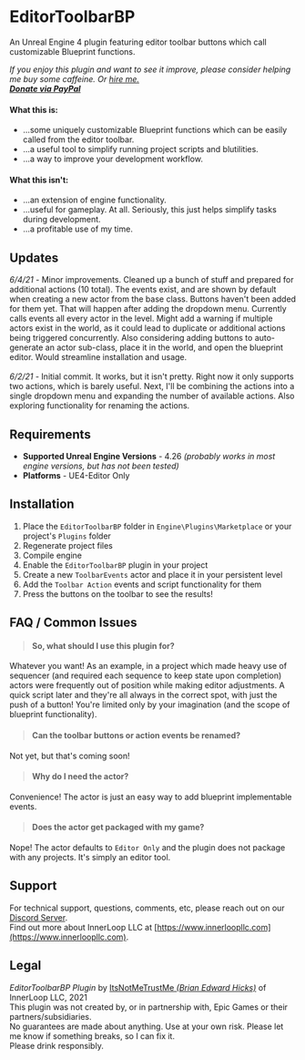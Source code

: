 # EditorToolbarBP

An Unreal Engine 4 plugin featuring editor toolbar buttons which call customizable Blueprint functions.

*If you enjoy this plugin and want to see it improve, please consider helping me buy some caffeine. *Or [hire me.](mailto:brian@superhockeyball.com)*<br>
[**Donate via PayPal**](https://paypal.me/bhicks85)*

#### What this is:
+ ...some uniquely customizable Blueprint functions which can be easily called from the editor toolbar.
+ ...a useful tool to simplify running project scripts and blutilities.
+ ...a way to improve your development workflow.

#### What this isn't:
+ ...an extension of engine functionality.
+ ...useful for gameplay. At all. Seriously, this just helps simplify tasks during development.
+ ...a profitable use of my time.

## Updates
*6/4/21* - Minor improvements. Cleaned up a bunch of stuff and prepared for additional actions (10 total). The events exist, and are shown by default when creating a new actor from the base class. Buttons haven't been added for them yet. That will happen after adding the dropdown menu. Currently calls events all every actor in the level. Might add a warning if multiple actors exist in the world, as it could lead to duplicate or additional actions being triggered concurrently. Also considering adding buttons to auto-generate an actor sub-class, place it in the world, and open the blueprint editor. Would streamline installation and usage.<br><br>
*6/2/21* - Initial commit. It works, but it isn't pretty. Right now it only supports two actions, which is barely useful. Next, I'll be combining the actions into a single dropdown menu and expanding the number of available actions. Also exploring functionality for renaming the actions.

## Requirements
* **Supported Unreal Engine Versions** - 4.26 *(probably works in most engine versions, but has not been tested)*
* **Platforms** - UE4-Editor Only

## Installation
1) Place the `EditorToolbarBP` folder in `Engine\Plugins\Marketplace` or your project's `Plugins` folder
2) Regenerate project files
3) Compile engine
4) Enable the `EditorToolbarBP` plugin in your project
5) Create a new `ToolbarEvents` actor and place it in your persistent level
6) Add the `Toolbar Action` events and script functionality for them<br>
7) Press the buttons on the toolbar to see the results!

## FAQ / Common Issues
> #### So, what should I use this plugin for?<br>
Whatever you want! As an example, in a project which made heavy use of sequencer (and required each sequence to keep state upon completion) actors were frequently out of position while making editor adjustments. A quick script later and they're all always in the correct spot, with just the push of a button! You're limited only by your imagination (and the scope of blueprint functionality).
> #### Can the toolbar buttons or action events be renamed?<br>
Not yet, but that's coming soon!
> #### Why do I need the actor?<br>
Convenience! The actor is just an easy way to add blueprint implementable events.
> #### Does the actor get packaged with my game?<br>
Nope! The actor defaults to `Editor Only` and the plugin does not package with any projects. It's simply an editor tool.

## Support
For technical support, questions, comments, etc, please reach out on our [Discord Server](https://discord.gg/k6KxJvq).<br>
Find out more about InnerLoop LLC at [https://www.innerloopllc.com](https://www.innerloopllc.com).

## Legal
*EditorToolbarBP Plugin* by [ItsNotMeTrustMe *(Brian Edward Hicks)*](mailto:brian@superhockeyball.com) of InnerLoop LLC, 2021<br>
This plugin was not created by, or in partnership with, Epic Games or their partners/subsidiaries.<br>
No guarantees are made about anything. Use at your own risk. Please let me know if something breaks, so I can fix it.<br>
Please drink responsibly.
